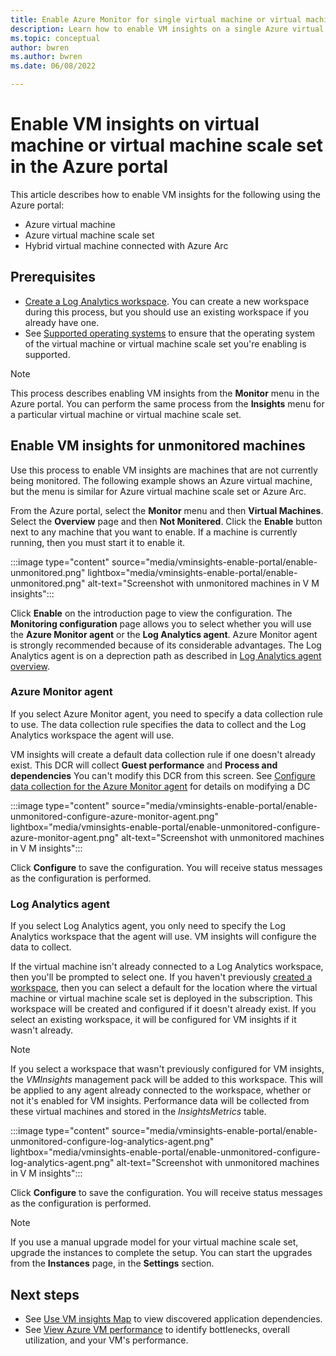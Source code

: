```yaml
---
title: Enable Azure Monitor for single virtual machine or virtual machine scale set in the Azure portal
description: Learn how to enable VM insights on a single Azure virtual machine or virtual machine scale set using the Azure portal.
ms.topic: conceptual
author: bwren
ms.author: bwren
ms.date: 06/08/2022

---
```


# Enable VM insights on virtual machine or virtual machine scale set in the Azure portal
This article describes how to enable VM insights for the following using the Azure portal:

- Azure virtual machine
- Azure virtual machine scale set
- Hybrid virtual machine connected with Azure Arc

## Prerequisites

- [Create a Log Analytics workspace](./vminsights-configure-workspace.md). You can create a new workspace during this process, but you should use an existing workspace if you already have one.
- See [Supported operating systems](./vminsights-enable-overview.md#supported-operating-systems) to ensure that the operating system of the virtual machine or virtual machine scale set you're enabling is supported. 


> [!NOTE]
> This process describes enabling VM insights from the **Monitor** menu in the Azure portal. You can perform the same process from the **Insights** menu for a particular virtual machine or virtual machine scale set.
 
## Enable VM insights for unmonitored machines
Use this process to enable VM insights are machines that are not currently being monitored. The following example shows an Azure virtual machine, but the menu is similar for Azure virtual machine scale set or Azure Arc.

From the Azure portal, select the **Monitor** menu and then **Virtual Machines**. Select the **Overview** page and then **Not Monitered**. Click the **Enable** button next to any machine that you want to enable. If a machine is currently running, then you must start it to enable it.

:::image type="content" source="media/vminsights-enable-portal/enable-unmonitored.png" lightbox="media/vminsights-enable-portal/enable-unmonitored.png" alt-text="Screenshot with unmonitored machines in V M insights":::
 
Click **Enable** on the introduction page to view the configuration. The **Monitoring configuration** page allows you to select whether you will use the **Azure Monitor agent** or the **Log Analytics agent**. Azure Monitor agent is strongly recommended because of its considerable advantages. The Log Analytics agent is on a deprection path as described in [Log Analytics agent overview](../agents/log-analytics-agent).

### Azure Monitor agent
If you select Azure Monitor agent, you need to specify a data collection rule to use. The data collection rule specifies the data to collect and the Log Analytics workspace the agent will use.

VM insights will create a default data collection rule if one doesn't already exist. This DCR will collect **Guest performance** and **Process and dependencies** You can't modify this DCR from this screen. See [Configure data collection for the Azure Monitor agent](../agents/data-collection-rule-azure-monitor-agent.md) for details on modifying a DC

:::image type="content" source="media/vminsights-enable-portal/enable-unmonitored-configure-azure-monitor-agent.png" lightbox="media/vminsights-enable-portal/enable-unmonitored-configure-azure-monitor-agent.png" alt-text="Screenshot with unmonitored machines in V M insights":::

Click **Configure** to save the configuration. You will receive status messages as the configuration is performed.

### Log Analytics agent
If you select Log Analytics agent, you only need to specify the Log Analytics workspace that the agent will use. VM insights will configure the data to collect.

If the virtual machine isn't already connected to a Log Analytics workspace, then you'll be prompted to select one. If you haven't previously [created a workspace](../logs/quick-create-workspace.md), then you can select a default for the location where the virtual machine or virtual machine scale set is deployed in the subscription. This workspace will be created and configured if it doesn't already exist. If you select an existing workspace, it will be configured for VM insights if it wasn't already.

> [!NOTE]
> If you select a workspace that wasn't previously configured for VM insights, the *VMInsights* management pack will be added to this workspace. This will be applied to any agent already connected to the workspace, whether or not it's enabled for VM insights. Performance data will be collected from these virtual machines and stored in the *InsightsMetrics* table.

:::image type="content" source="media/vminsights-enable-portal/enable-unmonitored-configure-log-analytics-agent.png" lightbox="media/vminsights-enable-portal/enable-unmonitored-configure-log-analytics-agent.png" alt-text="Screenshot with unmonitored machines in V M insights":::

Click **Configure** to save the configuration. You will receive status messages as the configuration is performed.


>[!NOTE]
>If you use a manual upgrade model for your virtual machine scale set, upgrade the instances to complete the setup. You can start the upgrades from the **Instances** page, in the **Settings** section.




## Next steps

* See [Use VM insights Map](vminsights-maps.md) to view discovered application dependencies. 
* See [View Azure VM performance](vminsights-performance.md) to identify bottlenecks, overall utilization, and your VM's performance.
